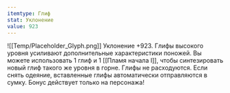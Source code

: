 ```yaml
---
itemtype: Глиф
stat: Уклонение 
value: 923
---
```

![[Temp/Placeholder_Glyph.png]]
Уклонение +923. Глифы высокого уровня усиливают дополнительные характеристики поножей. Вы можете использовать 1 глиф и 1 [[Пламя начала I]], чтобы синтезировать новый глиф такого же уровня в горне. Глифы не расходуются. Если снять одеяние, вставленные глифы автоматически отправляются в сумку. Бонус действует только на персонажа!
